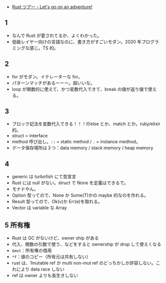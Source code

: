 - [Rust ツアー - Let's go on an adventure!](https://tourofrust.com/chapter_2_ja.html)

## 1

- なんで Rust が愛されてるか、よくわかった。
- 低級レイヤー向けの言語なのに、書き方がすごいモダン。2020 年プログラミングな感じ。TS 的。

## 2

- for がモダン。イテレーターな for。
- パターンマッチがあるーーー。超いいな。
- loop が関数的に使えて、かつ変数代入できて、break の値が返り値で使える。

## 3

- ブロック記法を変数代入できる！！！if/else とか、match とか。ruby/elixir 的。
- struct = interface
- method 呼び出し。`::` = static method / `.` = instance medhod。
- データ保存場所は３つ：data memory / stack memory / heap memory

## 4

- generic は turbofish にて型宣言
- Rust には null がない。struct で None を定義はできるで。
- モナドやん。
- Option 型ってので、None か Some(T)かの maybe 的なのを作れる。
- Result 型ってので、Ok(v)か Err(e)を取れる。
- Vector は variable な Array

## 5 所有権

- Rust は GC がないけど、owner ship がある
- 代入、関数の引数で使う、などをすると ownership が drop して使えくなる
- `&mut`：所有権の借用
- `*f`：値のコピー（所有元は共有しない）
- rust は、1mutable ref か multi non-mut ref のどっちかしか許容しない。これにより data race しない
- ref は owner よりも長生きしない

